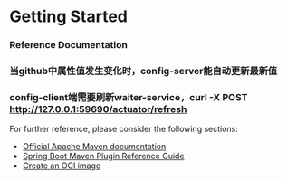 # Getting Started

### Reference Documentation
### 当github中属性值发生变化时，config-server能自动更新最新值
### config-client端需要刷新waiter-service，curl -X POST http://127.0.0.1:59690/actuator/refresh

For further reference, please consider the following sections:

* [Official Apache Maven documentation](https://maven.apache.org/guides/index.html)
* [Spring Boot Maven Plugin Reference Guide](https://docs.spring.io/spring-boot/docs/2.6.7/maven-plugin/reference/html/)
* [Create an OCI image](https://docs.spring.io/spring-boot/docs/2.6.7/maven-plugin/reference/html/#build-image)

